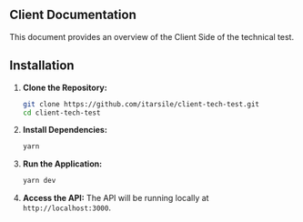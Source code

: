 ## Client Documentation

This document provides an overview of the Client Side of the technical test.

## Installation

1. **Clone the Repository:**
    ```bash
    git clone https://github.com/itarsile/client-tech-test.git
    cd client-tech-test
    ```

2. **Install Dependencies:**
    ```bash
    yarn
    ```

3. **Run the Application:**
    ```bash
    yarn dev
    ```

4. **Access the API:**
    The API will be running locally at `http://localhost:3000`.
